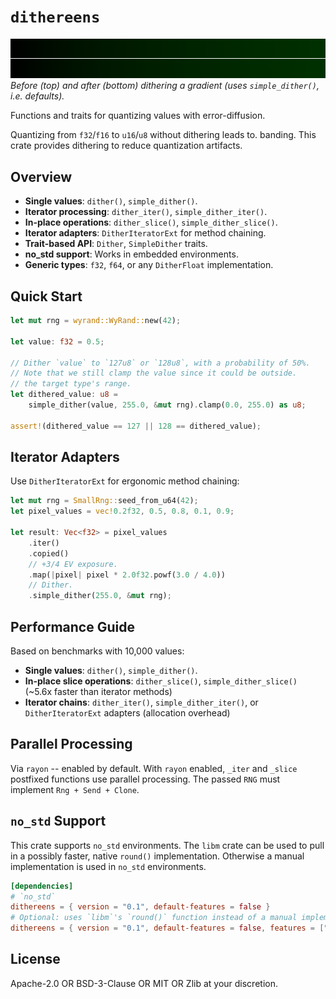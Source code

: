 # `dithereens`

![Before/after dithering](before_after_dither.png)
_Before (top) and after (bottom) dithering a gradient (uses `simple_dither()`, i.e. defaults)._

<!-- cargo-rdme start -->

Functions and traits for quantizing values with error-diffusion.

Quantizing from `f32`/`f16` to `u16`/`u8` without dithering leads to.
banding. This crate provides dithering to reduce quantization artifacts.

## Overview

- **Single values**: `dither()`, `simple_dither()`.
- **Iterator processing**: `dither_iter()`, `simple_dither_iter()`.
- **In-place operations**: `dither_slice()`, `simple_dither_slice()`.
- **Iterator adapters**: `DitherIteratorExt` for method chaining.
- **Trait-based API**: `Dither`, `SimpleDither` traits.
- **no_std support**: Works in embedded environments.
- **Generic types**: `f32`, `f64`, or any `DitherFloat` implementation.

## Quick Start

```rust
let mut rng = wyrand::WyRand::new(42);

let value: f32 = 0.5;

// Dither `value` to `127u8` or `128u8`, with a probability of 50%.
// Note that we still clamp the value since it could be outside.
// the target type's range.
let dithered_value: u8 =
    simple_dither(value, 255.0, &mut rng).clamp(0.0, 255.0) as u8;

assert!(dithered_value == 127 || 128 == dithered_value);
```

## Iterator Adapters

Use `DitherIteratorExt` for ergonomic method chaining:

```rust
let mut rng = SmallRng::seed_from_u64(42);
let pixel_values = vec!0.2f32, 0.5, 0.8, 0.1, 0.9;

let result: Vec<f32> = pixel_values
    .iter()
    .copied()
    // +3/4 EV exposure.
    .map(|pixel| pixel * 2.0f32.powf(3.0 / 4.0))
    // Dither.
    .simple_dither(255.0, &mut rng);
```

## Performance Guide

Based on benchmarks with 10,000 values:

- **Single values**: `dither()`, `simple_dither()`.
- **In-place slice operations**: `dither_slice()`,
  `simple_dither_slice()` (~5.6x faster than iterator methods)
- **Iterator chains**: `dither_iter()`, `simple_dither_iter()`, or
  `DitherIteratorExt` adapters (allocation overhead)

## Parallel Processing

Via `rayon` -- enabled by default. With `rayon` enabled, `_iter` and `_slice` postfixed functions use parallel processing. The passed `RNG` must implement `Rng + Send + Clone`.

## `no_std` Support

This crate supports `no_std` environments. The `libm` crate can be used to
pull in a possibly faster, native `round()` implementation. Otherwise a
manual implementation is used in `no_std` environments.

```toml
[dependencies]
# `no_std`
dithereens = { version = "0.1", default-features = false }
# Optional: uses `libm`'s `round()` function instead of a manual implementation for `no_std`.
dithereens = { version = "0.1", default-features = false, features = ["libm"] }
```

<!-- cargo-rdme end -->

## License

Apache-2.0 OR BSD-3-Clause OR MIT OR Zlib at your discretion.
